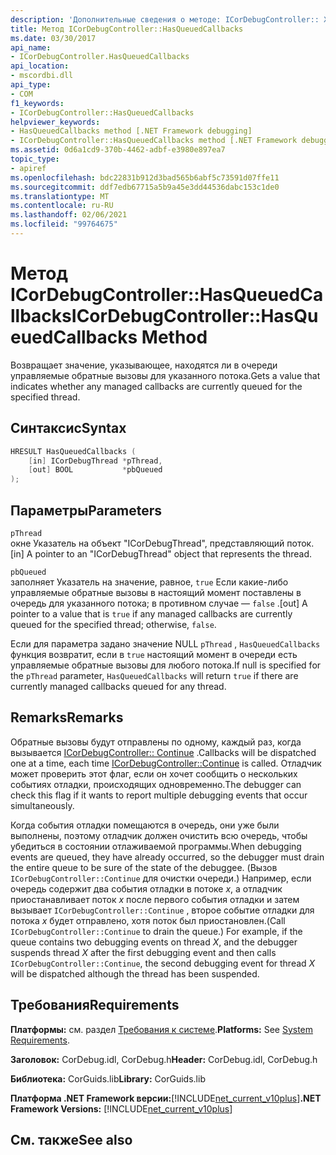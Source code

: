 ```yaml
---
description: 'Дополнительные сведения о методе: ICorDebugController:: Хаскуеуедкаллбаккс'
title: Метод ICorDebugController::HasQueuedCallbacks
ms.date: 03/30/2017
api_name:
- ICorDebugController.HasQueuedCallbacks
api_location:
- mscordbi.dll
api_type:
- COM
f1_keywords:
- ICorDebugController::HasQueuedCallbacks
helpviewer_keywords:
- HasQueuedCallbacks method [.NET Framework debugging]
- ICorDebugController::HasQueuedCallbacks method [.NET Framework debugging]
ms.assetid: 0d6a1cd9-370b-4462-adbf-e3980e897ea7
topic_type:
- apiref
ms.openlocfilehash: bdc22831b912d3bad565b6abf5c73591d07ffe11
ms.sourcegitcommit: ddf7edb67715a5b9a45e3dd44536dabc153c1de0
ms.translationtype: MT
ms.contentlocale: ru-RU
ms.lasthandoff: 02/06/2021
ms.locfileid: "99764675"
---
```

# <a name="icordebugcontrollerhasqueuedcallbacks-method"></a><span data-ttu-id="fd65a-103">Метод ICorDebugController::HasQueuedCallbacks</span><span class="sxs-lookup"><span data-stu-id="fd65a-103">ICorDebugController::HasQueuedCallbacks Method</span></span>

<span data-ttu-id="fd65a-104">Возвращает значение, указывающее, находятся ли в очереди управляемые обратные вызовы для указанного потока.</span><span class="sxs-lookup"><span data-stu-id="fd65a-104">Gets a value that indicates whether any managed callbacks are currently queued for the specified thread.</span></span>  
  
## <a name="syntax"></a><span data-ttu-id="fd65a-105">Синтаксис</span><span class="sxs-lookup"><span data-stu-id="fd65a-105">Syntax</span></span>  
  
```cpp  
HRESULT HasQueuedCallbacks (  
    [in] ICorDebugThread *pThread,  
    [out] BOOL           *pbQueued  
);  
```  
  
## <a name="parameters"></a><span data-ttu-id="fd65a-106">Параметры</span><span class="sxs-lookup"><span data-stu-id="fd65a-106">Parameters</span></span>  

 `pThread`  
 <span data-ttu-id="fd65a-107">окне Указатель на объект "ICorDebugThread", представляющий поток.</span><span class="sxs-lookup"><span data-stu-id="fd65a-107">[in] A pointer to an "ICorDebugThread" object that represents the thread.</span></span>  
  
 `pbQueued`  
 <span data-ttu-id="fd65a-108">заполняет Указатель на значение, равное, `true` Если какие-либо управляемые обратные вызовы в настоящий момент поставлены в очередь для указанного потока; в противном случае — `false` .</span><span class="sxs-lookup"><span data-stu-id="fd65a-108">[out] A pointer to a value that is `true` if any managed callbacks are currently queued for the specified thread; otherwise, `false`.</span></span>  
  
 <span data-ttu-id="fd65a-109">Если для параметра задано значение NULL `pThread` , `HasQueuedCallbacks` функция возвратит, если в `true` настоящий момент в очереди есть управляемые обратные вызовы для любого потока.</span><span class="sxs-lookup"><span data-stu-id="fd65a-109">If null is specified for the `pThread` parameter, `HasQueuedCallbacks` will return `true` if there are currently managed callbacks queued for any thread.</span></span>  
  
## <a name="remarks"></a><span data-ttu-id="fd65a-110">Remarks</span><span class="sxs-lookup"><span data-stu-id="fd65a-110">Remarks</span></span>  

 <span data-ttu-id="fd65a-111">Обратные вызовы будут отправлены по одному, каждый раз, когда вызывается [ICorDebugController:: Continue](icordebugcontroller-continue-method.md) .</span><span class="sxs-lookup"><span data-stu-id="fd65a-111">Callbacks will be dispatched one at a time, each time [ICorDebugController::Continue](icordebugcontroller-continue-method.md) is called.</span></span> <span data-ttu-id="fd65a-112">Отладчик может проверить этот флаг, если он хочет сообщить о нескольких событиях отладки, происходящих одновременно.</span><span class="sxs-lookup"><span data-stu-id="fd65a-112">The debugger can check this flag if it wants to report multiple debugging events that occur simultaneously.</span></span>  
  
 <span data-ttu-id="fd65a-113">Когда события отладки помещаются в очередь, они уже были выполнены, поэтому отладчик должен очистить всю очередь, чтобы убедиться в состоянии отлаживаемой программы.</span><span class="sxs-lookup"><span data-stu-id="fd65a-113">When debugging events are queued, they have already occurred, so the debugger must drain the entire queue to be sure of the state of the debuggee.</span></span> <span data-ttu-id="fd65a-114">(Вызов `ICorDebugController::Continue` для очистки очереди.) Например, если очередь содержит два события отладки в потоке *x*, а отладчик приостанавливает поток *x* после первого события отладки и затем вызывает `ICorDebugController::Continue` , второе событие отладки для потока *x* будет отправлено, хотя поток был приостановлен.</span><span class="sxs-lookup"><span data-stu-id="fd65a-114">(Call `ICorDebugController::Continue` to drain the queue.) For example, if the queue contains two debugging events on thread *X*, and the debugger suspends thread *X* after the first debugging event and then calls `ICorDebugController::Continue`, the second debugging event for thread *X* will be dispatched although the thread has been suspended.</span></span>  
  
## <a name="requirements"></a><span data-ttu-id="fd65a-115">Требования</span><span class="sxs-lookup"><span data-stu-id="fd65a-115">Requirements</span></span>  

 <span data-ttu-id="fd65a-116">**Платформы:** см. раздел [Требования к системе](../../get-started/system-requirements.md).</span><span class="sxs-lookup"><span data-stu-id="fd65a-116">**Platforms:** See [System Requirements](../../get-started/system-requirements.md).</span></span>  
  
 <span data-ttu-id="fd65a-117">**Заголовок:** CorDebug.idl, CorDebug.h</span><span class="sxs-lookup"><span data-stu-id="fd65a-117">**Header:** CorDebug.idl, CorDebug.h</span></span>  
  
 <span data-ttu-id="fd65a-118">**Библиотека:** CorGuids.lib</span><span class="sxs-lookup"><span data-stu-id="fd65a-118">**Library:** CorGuids.lib</span></span>  
  
 <span data-ttu-id="fd65a-119">**Платформа .NET Framework версии:**[!INCLUDE[net_current_v10plus](../../../../includes/net-current-v10plus-md.md)]</span><span class="sxs-lookup"><span data-stu-id="fd65a-119">**.NET Framework Versions:** [!INCLUDE[net_current_v10plus](../../../../includes/net-current-v10plus-md.md)]</span></span>  
  
## <a name="see-also"></a><span data-ttu-id="fd65a-120">См. также</span><span class="sxs-lookup"><span data-stu-id="fd65a-120">See also</span></span>
